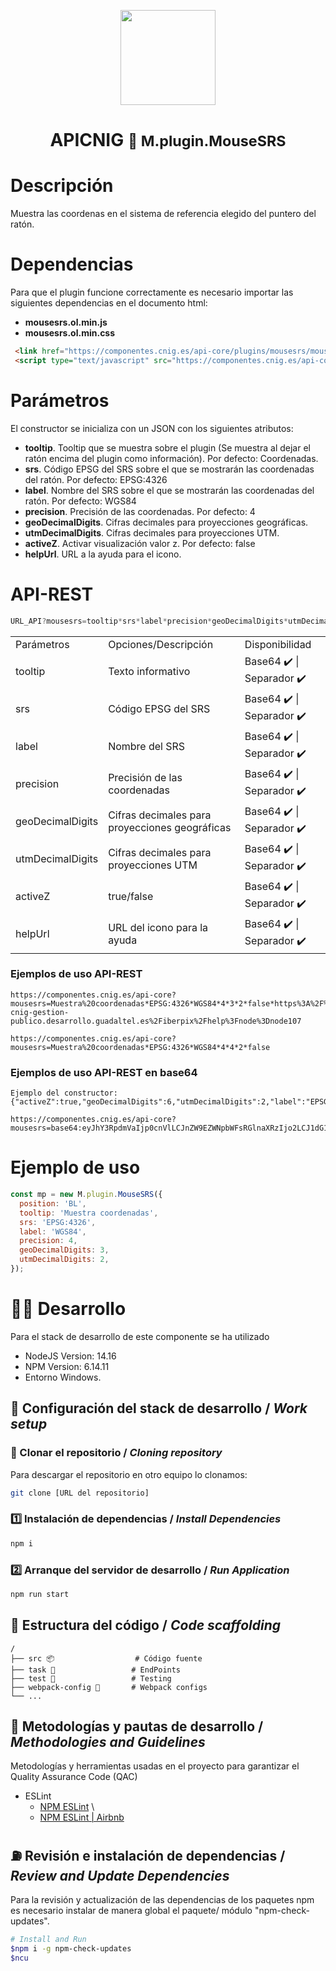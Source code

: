 <p align="center">
  <img src="https://www.ign.es/resources/viewer/images/logoApiCnig0.5.png" height="152" />
</p>
<h1 align="center"><strong>APICNIG</strong> <small>🔌 M.plugin.MouseSRS</small></h1>

# Descripción

Muestra las coordenas en el sistema de referencia elegido del puntero del ratón.

# Dependencias

Para que el plugin funcione correctamente es necesario importar las siguientes dependencias en el documento html:

- **mousesrs.ol.min.js**
- **mousesrs.ol.min.css**


```html
 <link href="https://componentes.cnig.es/api-core/plugins/mousesrs/mousesrs.ol.min.css" rel="stylesheet" />
 <script type="text/javascript" src="https://componentes.cnig.es/api-core/plugins/mousesrs/mousesrs.ol.min.js"></script>
```


# Parámetros

El constructor se inicializa con un JSON con los siguientes atributos:

- **tooltip**. Tooltip que se muestra sobre el plugin (Se muestra al dejar el ratón encima del plugin como información). Por defecto: Coordenadas.
- **srs**. Código EPSG del SRS sobre el que se mostrarán las coordenadas del ratón. Por defecto: EPSG:4326
- **label**. Nombre del SRS sobre el que se mostrarán las coordenadas del ratón. Por defecto: WGS84
- **precision**. Precisión de las coordenadas. Por defecto: 4
- **geoDecimalDigits**. Cifras decimales para proyecciones geográficas.
- **utmDecimalDigits**. Cifras decimales para proyecciones UTM.
- **activeZ**. Activar visualización valor z. Por defecto: false
- **helpUrl**. URL a la ayuda para el icono.

# API-REST

```javascript
URL_API?mousesrs=tooltip*srs*label*precision*geoDecimalDigits*utmDecimalDigits*activeZ*helpUrl
```

<table>
  <tr>
    <td>Parámetros</td>
    <td>Opciones/Descripción</td>
    <td>Disponibilidad</td>
  <tr>
  <tr>
    <td>tooltip</td>
    <td>Texto informativo</td>
    <td>Base64 ✔️  | Separador ✔️ </td>
  </tr>
  <tr>
    <td>srs</td>
    <td>Código EPSG del SRS</td>
    <td>Base64 ✔️  | Separador ✔️ </td>
  </tr>
  <tr>
    <td>label</td>
    <td>Nombre del SRS</td>
    <td>Base64 ✔️  | Separador ✔️ </td>
  </tr>
  <tr>
    <td>precision</td>
    <td>Precisión de las coordenadas</td>
    <td>Base64 ✔️  | Separador ✔️ </td>
  </tr>
  <tr>
    <td>geoDecimalDigits</td>
    <td>Cifras decimales para proyecciones geográficas</td>
    <td>Base64 ✔️  | Separador ✔️ </td>
  </tr>
  <tr>
    <td>utmDecimalDigits</td>
    <td>Cifras decimales para proyecciones UTM</td>
    <td>Base64 ✔️  | Separador ✔️ </td>
  </tr>
  <tr>
    <td>activeZ</td>
    <td>true/false</td>
    <td>Base64 ✔️  | Separador ✔️ </td>
  </tr>
  <tr>
    <td>helpUrl</td>
    <td>URL del icono para la ayuda</td>
    <td>Base64 ✔️  | Separador ✔️ </td>
  </tr>
</table>


### Ejemplos de uso API-REST

```
https://componentes.cnig.es/api-core?mousesrs=Muestra%20coordenadas*EPSG:4326*WGS84*4*3*2*false*https%3A%2F%2Fvisores-cnig-gestion-publico.desarrollo.guadaltel.es%2Fiberpix%2Fhelp%3Fnode%3Dnode107
```

```
https://componentes.cnig.es/api-core?mousesrs=Muestra%20coordenadas*EPSG:4326*WGS84*4*4*2*false
```

### Ejemplos de uso API-REST en base64

```
Ejemplo del constructor: {"activeZ":true,"geoDecimalDigits":6,"utmDecimalDigits":2,"label":"EPSG:4326","helpUrl":"https://www.ign.es/"}

https://componentes.cnig.es/api-core?mousesrs=base64:eyJhY3RpdmVaIjp0cnVlLCJnZW9EZWNpbWFsRGlnaXRzIjo2LCJ1dG1EZWNpbWFsRGlnaXRzIjoyLCJsYWJlbCI6IkVQU0c6NDMyNiIsImhlbHBVcmwiOiJodHRwczovL3d3dy5pZ24uZXMvIn0=
```

# Ejemplo de uso

```javascript
const mp = new M.plugin.MouseSRS({
  position: 'BL',
  tooltip: 'Muestra coordenadas',
  srs: 'EPSG:4326',
  label: 'WGS84',
  precision: 4,
  geoDecimalDigits: 3,
  utmDecimalDigits: 2,
});
```

# 👨‍💻 Desarrollo

Para el stack de desarrollo de este componente se ha utilizado

* NodeJS Version: 14.16
* NPM Version: 6.14.11
* Entorno Windows.

## 📐 Configuración del stack de desarrollo / *Work setup*


### 🐑 Clonar el repositorio / *Cloning repository*

Para descargar el repositorio en otro equipo lo clonamos:

```bash
git clone [URL del repositorio]
```

### 1️⃣ Instalación de dependencias / *Install Dependencies*

```bash
npm i
```

### 2️⃣ Arranque del servidor de desarrollo / *Run Application*

```bash
npm run start
```

## 📂 Estructura del código / *Code scaffolding*

```any
/
├── src 📦                  # Código fuente
├── task 📁                 # EndPoints
├── test 📁                 # Testing
├── webpack-config 📁       # Webpack configs
└── ...
```
## 📌 Metodologías y pautas de desarrollo / *Methodologies and Guidelines*

Metodologías y herramientas usadas en el proyecto para garantizar el Quality Assurance Code (QAC)

* ESLint
  * [NPM ESLint](https://www.npmjs.com/package/eslint) \
  * [NPM ESLint | Airbnb](https://www.npmjs.com/package/eslint-config-airbnb)

## ⛽️ Revisión e instalación de dependencias / *Review and Update Dependencies*

Para la revisión y actualización de las dependencias de los paquetes npm es necesario instalar de manera global el paquete/ módulo "npm-check-updates".

```bash
# Install and Run
$npm i -g npm-check-updates
$ncu
```
